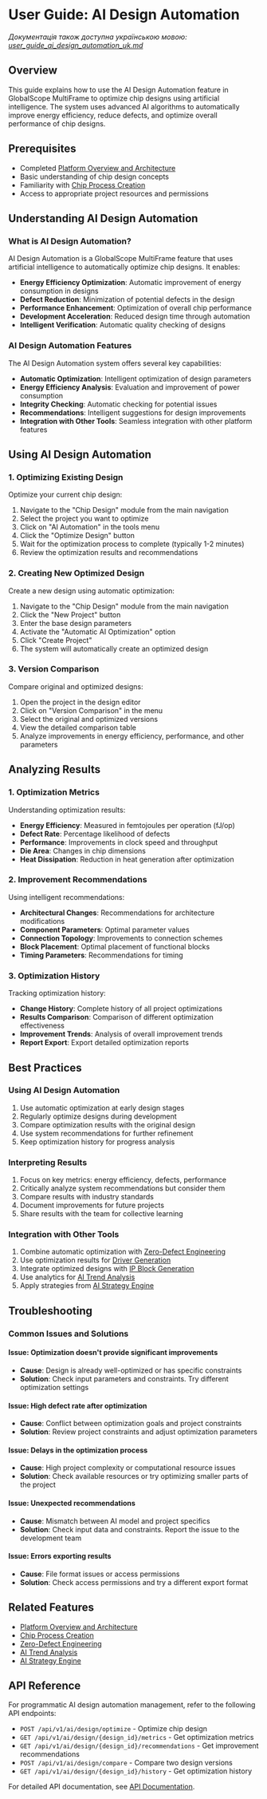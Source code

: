 # User Guide: AI Design Automation

*Документація також доступна українською мовою: [user_guide_ai_design_automation_uk.md](user_guide_ai_design_automation_uk.md)*

## Overview
This guide explains how to use the AI Design Automation feature in GlobalScope MultiFrame to optimize chip designs using artificial intelligence. The system uses advanced AI algorithms to automatically improve energy efficiency, reduce defects, and optimize overall performance of chip designs.

## Prerequisites
- Completed [Platform Overview and Architecture](user_guide_platform_overview.md)
- Basic understanding of chip design concepts
- Familiarity with [Chip Process Creation](user_guide_chip_process.md)
- Access to appropriate project resources and permissions

## Understanding AI Design Automation

### What is AI Design Automation?
AI Design Automation is a GlobalScope MultiFrame feature that uses artificial intelligence to automatically optimize chip designs. It enables:
- **Energy Efficiency Optimization**: Automatic improvement of energy consumption in designs
- **Defect Reduction**: Minimization of potential defects in the design
- **Performance Enhancement**: Optimization of overall chip performance
- **Development Acceleration**: Reduced design time through automation
- **Intelligent Verification**: Automatic quality checking of designs

### AI Design Automation Features
The AI Design Automation system offers several key capabilities:
- **Automatic Optimization**: Intelligent optimization of design parameters
- **Energy Efficiency Analysis**: Evaluation and improvement of power consumption
- **Integrity Checking**: Automatic checking for potential issues
- **Recommendations**: Intelligent suggestions for design improvements
- **Integration with Other Tools**: Seamless integration with other platform features

## Using AI Design Automation

### 1. Optimizing Existing Design
Optimize your current chip design:
1. Navigate to the "Chip Design" module from the main navigation
2. Select the project you want to optimize
3. Click on "AI Automation" in the tools menu
4. Click the "Optimize Design" button
5. Wait for the optimization process to complete (typically 1-2 minutes)
6. Review the optimization results and recommendations

### 2. Creating New Optimized Design
Create a new design using automatic optimization:
1. Navigate to the "Chip Design" module from the main navigation
2. Click the "New Project" button
3. Enter the base design parameters
4. Activate the "Automatic AI Optimization" option
5. Click "Create Project"
6. The system will automatically create an optimized design

### 3. Version Comparison
Compare original and optimized designs:
1. Open the project in the design editor
2. Click on "Version Comparison" in the menu
3. Select the original and optimized versions
4. View the detailed comparison table
5. Analyze improvements in energy efficiency, performance, and other parameters

## Analyzing Results

### 1. Optimization Metrics
Understanding optimization results:
- **Energy Efficiency**: Measured in femtojoules per operation (fJ/op)
- **Defect Rate**: Percentage likelihood of defects
- **Performance**: Improvements in clock speed and throughput
- **Die Area**: Changes in chip dimensions
- **Heat Dissipation**: Reduction in heat generation after optimization

### 2. Improvement Recommendations
Using intelligent recommendations:
- **Architectural Changes**: Recommendations for architecture modifications
- **Component Parameters**: Optimal parameter values
- **Connection Topology**: Improvements to connection schemes
- **Block Placement**: Optimal placement of functional blocks
- **Timing Parameters**: Recommendations for timing

### 3. Optimization History
Tracking optimization history:
- **Change History**: Complete history of all project optimizations
- **Results Comparison**: Comparison of different optimization effectiveness
- **Improvement Trends**: Analysis of overall improvement trends
- **Report Export**: Export detailed optimization reports

## Best Practices

### Using AI Design Automation
1. Use automatic optimization at early design stages
2. Regularly optimize designs during development
3. Compare optimization results with the original design
4. Use system recommendations for further refinement
5. Keep optimization history for progress analysis

### Interpreting Results
1. Focus on key metrics: energy efficiency, defects, performance
2. Critically analyze system recommendations but consider them
3. Compare results with industry standards
4. Document improvements for future projects
5. Share results with the team for collective learning

### Integration with Other Tools
1. Combine automatic optimization with [Zero-Defect Engineering](user_guide_zero_defect.md)
2. Use optimization results for [Driver Generation](user_guide_driver_generation.md)
3. Integrate optimized designs with [IP Block Generation](user_guide_ip_block_generation.md)
4. Use analytics for [AI Trend Analysis](user_guide_ai_trend_analysis.md)
5. Apply strategies from [AI Strategy Engine](user_guide_ai_strategy_engine.md)

## Troubleshooting

### Common Issues and Solutions

#### Issue: Optimization doesn't provide significant improvements
- **Cause**: Design is already well-optimized or has specific constraints
- **Solution**: Check input parameters and constraints. Try different optimization settings

#### Issue: High defect rate after optimization
- **Cause**: Conflict between optimization goals and project constraints
- **Solution**: Review project constraints and adjust optimization parameters

#### Issue: Delays in the optimization process
- **Cause**: High project complexity or computational resource issues
- **Solution**: Check available resources or try optimizing smaller parts of the project

#### Issue: Unexpected recommendations
- **Cause**: Mismatch between AI model and project specifics
- **Solution**: Check input data and constraints. Report the issue to the development team

#### Issue: Errors exporting results
- **Cause**: File format issues or access permissions
- **Solution**: Check access permissions and try a different export format

## Related Features
- [Platform Overview and Architecture](user_guide_platform_overview.md)
- [Chip Process Creation](user_guide_chip_process.md)
- [Zero-Defect Engineering](user_guide_zero_defect.md)
- [AI Trend Analysis](user_guide_ai_trend_analysis.md)
- [AI Strategy Engine](user_guide_ai_strategy_engine.md)

## API Reference
For programmatic AI design automation management, refer to the following API endpoints:
- `POST /api/v1/ai/design/optimize` - Optimize chip design
- `GET /api/v1/ai/design/{design_id}/metrics` - Get optimization metrics
- `GET /api/v1/ai/design/{design_id}/recommendations` - Get improvement recommendations
- `POST /api/v1/ai/design/compare` - Compare two design versions
- `GET /api/v1/ai/design/{design_id}/history` - Get optimization history

For detailed API documentation, see [API Documentation](api_documentation.md).